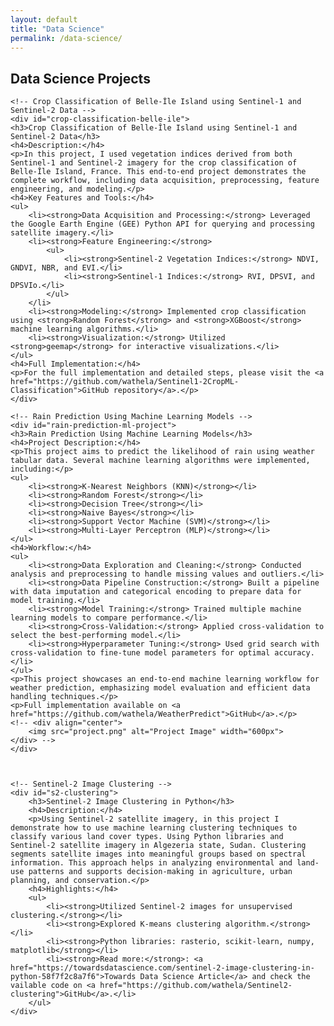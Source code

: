 ```yaml
---
layout: default
title: "Data Science"
permalink: /data-science/
---
```




<div id="data-science" class="tab-content"> 
    <h2>Data Science Projects</h2>


    <!-- Crop Classification of Belle-Île Island using Sentinel-1 and Sentinel-2 Data -->
    <div id="crop-classification-belle-ile">
    <h3>Crop Classification of Belle-Île Island using Sentinel-1 and Sentinel-2 Data</h3>
    <h4>Description:</h4>
    <p>In this project, I used vegetation indices derived from both Sentinel-1 and Sentinel-2 imagery for the crop classification of Belle-Île Island, France. This end-to-end project demonstrates the complete workflow, including data acquisition, preprocessing, feature engineering, and modeling.</p>
    <h4>Key Features and Tools:</h4>
    <ul>
        <li><strong>Data Acquisition and Processing:</strong> Leveraged the Google Earth Engine (GEE) Python API for querying and processing satellite imagery.</li>
        <li><strong>Feature Engineering:</strong>
            <ul>
                <li><strong>Sentinel-2 Vegetation Indices:</strong> NDVI, GNDVI, NBR, and EVI.</li>
                <li><strong>Sentinel-1 Indices:</strong> RVI, DPSVI, and DPSVIo.</li>
            </ul>
        </li>
        <li><strong>Modeling:</strong> Implemented crop classification using <strong>Random Forest</strong> and <strong>XGBoost</strong> machine learning algorithms.</li>
        <li><strong>Visualization:</strong> Utilized <strong>geemap</strong> for interactive visualizations.</li>
    </ul>
    <h4>Full Implementation:</h4>
    <p>For the full implementation and detailed steps, please visit the <a href="https://github.com/wathela/Sentinel1-2CropML-Classification">GitHub repository</a>.</p>
    </div>

    <!-- Rain Prediction Using Machine Learning Models -->
    <div id="rain-prediction-ml-project">
    <h3>Rain Prediction Using Machine Learning Models</h3>
    <h4>Project Description:</h4>
    <p>This project aims to predict the likelihood of rain using weather tabular data. Several machine learning algorithms were implemented, including:</p>
    <ul>
        <li><strong>K-Nearest Neighbors (KNN)</strong></li>
        <li><strong>Random Forest</strong></li>
        <li><strong>Decision Tree</strong></li>
        <li><strong>Naive Bayes</strong></li>
        <li><strong>Support Vector Machine (SVM)</strong></li>
        <li><strong>Multi-Layer Perceptron (MLP)</strong></li>
    </ul>
    <h4>Workflow:</h4>
    <ul>
        <li><strong>Data Exploration and Cleaning:</strong> Conducted analysis and preprocessing to handle missing values and outliers.</li>
        <li><strong>Data Pipeline Construction:</strong> Built a pipeline with data imputation and categorical encoding to prepare data for model training.</li>
        <li><strong>Model Training:</strong> Trained multiple machine learning models to compare performance.</li>
        <li><strong>Cross-Validation:</strong> Applied cross-validation to select the best-performing model.</li>
        <li><strong>Hyperparameter Tuning:</strong> Used grid search with cross-validation to fine-tune model parameters for optimal accuracy.</li>
    </ul>
    <p>This project showcases an end-to-end machine learning workflow for weather prediction, emphasizing model evaluation and efficient data handling techniques.</p> 
    <p>Full implementation available on <a href="https://github.com/wathela/WeatherPredict">GitHub</a>.</p>
    <!-- <div align="center">
        <img src="project.png" alt="Project Image" width="600px">
    </div> -->
    </div>

   

    <!-- Sentinel-2 Image Clustering -->
    <div id="s2-clustering">
        <h3>Sentinel-2 Image Clustering in Python</h3>
        <h4>Description:</h4>  
        <p>Using Sentinel-2 satellite imagery, in this project I demonstrate how to use machine learning clustering techniques to classify various land cover types. Using Python libraries and Sentinel-2 satellite imagery in Algezeria state, Sudan. Clustering segments satellite images into meaningful groups based on spectral information. This approach helps in analyzing environmental and land-use patterns and supports decision-making in agriculture, urban planning, and conservation.</p>
        <h4>Highlights:</h4>
        <ul>
            <li><strong>Utilized Sentinel-2 images for unsupervised clustering.</strong></li>
            <li><strong>Explored K-means clustering algorithm.</strong></li>
            <li><strong>Python libraries: rasterio, scikit-learn, numpy, matplotlib</strong></li>
            <li><strong>Read more:</strong>: <a href="https://towardsdatascience.com/sentinel-2-image-clustering-in-python-58f7f2c8a7f6">Towards Data Science Article</a> and check the vailable code on <a href="https://github.com/wathela/Sentinel2-clustering">GitHub</a>.</li>
        </ul>
    </div>
</div>
